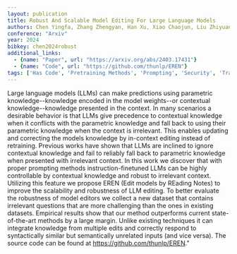 ```yaml
---
layout: publication
title: Robust And Scalable Model Editing For Large Language Models
authors: Chen Yingfa, Zhang Zhengyan, Han Xu, Xiao Chaojun, Liu Zhiyuan, Chen Chen, Li Kuai, Yang Tao, Sun Maosong
conference: "Arxiv"
year: 2024
bibkey: chen2024robust
additional_links:
  - {name: "Paper", url: "https://arxiv.org/abs/2403.17431"}
  - {name: "Code", url: "https://github.com/thunlp/EREN"}
tags: ['Has Code', 'Pretraining Methods', 'Prompting', 'Security', 'Training Techniques']
---
```

Large language models (LLMs) can make predictions using parametric knowledge--knowledge encoded in the model weights--or contextual knowledge--knowledge presented in the context. In many scenarios a desirable behavior is that LLMs give precedence to contextual knowledge when it conflicts with the parametric knowledge and fall back to using their parametric knowledge when the context is irrelevant. This enables updating and correcting the models knowledge by in-context editing instead of retraining. Previous works have shown that LLMs are inclined to ignore contextual knowledge and fail to reliably fall back to parametric knowledge when presented with irrelevant context. In this work we discover that with proper prompting methods instruction-finetuned LLMs can be highly controllable by contextual knowledge and robust to irrelevant context. Utilizing this feature we propose EREN (Edit models by REading Notes) to improve the scalability and robustness of LLM editing. To better evaluate the robustness of model editors we collect a new dataset that contains irrelevant questions that are more challenging than the ones in existing datasets. Empirical results show that our method outperforms current state-of-the-art methods by a large margin. Unlike existing techniques it can integrate knowledge from multiple edits and correctly respond to syntactically similar but semantically unrelated inputs (and vice versa). The source code can be found at https://github.com/thunlp/EREN."

